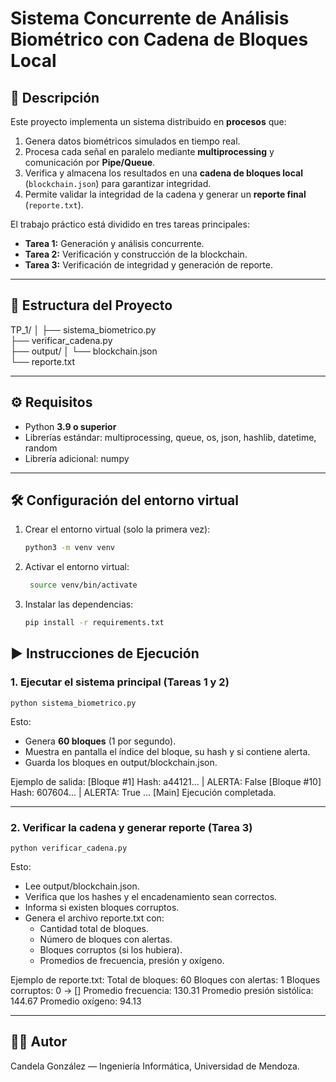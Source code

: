 # Sistema Concurrente de Análisis Biométrico con Cadena de Bloques Local

## 📌 Descripción
Este proyecto implementa un sistema distribuido en **procesos** que:
1. Genera datos biométricos simulados en tiempo real.
2. Procesa cada señal en paralelo mediante **multiprocessing** y comunicación por **Pipe/Queue**.
3. Verifica y almacena los resultados en una **cadena de bloques local** (`blockchain.json`) para garantizar integridad.
4. Permite validar la integridad de la cadena y generar un **reporte final** (`reporte.txt`).

El trabajo práctico está dividido en tres tareas principales:
- **Tarea 1:** Generación y análisis concurrente.
- **Tarea 2:** Verificación y construcción de la blockchain.
- **Tarea 3:** Verificación de integridad y generación de reporte.

---

## 📂 Estructura del Proyecto
TP_1/
│
├── sistema_biometrico.py   
├── verificar_cadena.py     
├── output/
│   └── blockchain.json     
└── reporte.txt             

---

## ⚙️ Requisitos
- Python **3.9 o superior**
- Librerías estándar: multiprocessing, queue, os, json, hashlib, datetime, random
- Librería adicional: numpy


---
## 🛠️ Configuración del entorno virtual

1. Crear el entorno virtual (solo la primera vez):
   ```bash
   python3 -m venv venv

2. Activar el entorno virtual:
   ```bash
    source venv/bin/activate

3. Instalar las dependencias:
   ```bash
   pip install -r requirements.txt
   ```



## ▶️ Instrucciones de Ejecución

### 1. Ejecutar el sistema principal (Tareas 1 y 2)

    python sistema_biometrico.py

Esto:
- Genera **60 bloques** (1 por segundo).
- Muestra en pantalla el índice del bloque, su hash y si contiene alerta.
- Guarda los bloques en output/blockchain.json.

Ejemplo de salida:
    [Bloque #1] Hash: a44121... | ALERTA: False
    [Bloque #10] Hash: 607604... | ALERTA: True
    ...
    [Main] Ejecución completada.

---

### 2. Verificar la cadena y generar reporte (Tarea 3)

    python verificar_cadena.py

Esto:
- Lee output/blockchain.json.
- Verifica que los hashes y el encadenamiento sean correctos.
- Informa si existen bloques corruptos.
- Genera el archivo reporte.txt con:
    - Cantidad total de bloques.
    - Número de bloques con alertas.
    - Bloques corruptos (si los hubiera).
    - Promedios de frecuencia, presión y oxígeno.

Ejemplo de reporte.txt:
    Total de bloques: 60
    Bloques con alertas: 1
    Bloques corruptos: 0 -> []
    Promedio frecuencia: 130.31
    Promedio presión sistólica: 144.67
    Promedio oxígeno: 94.13

---

## 👩‍💻 Autor
Candela González — Ingeniería Informática, Universidad de Mendoza.

